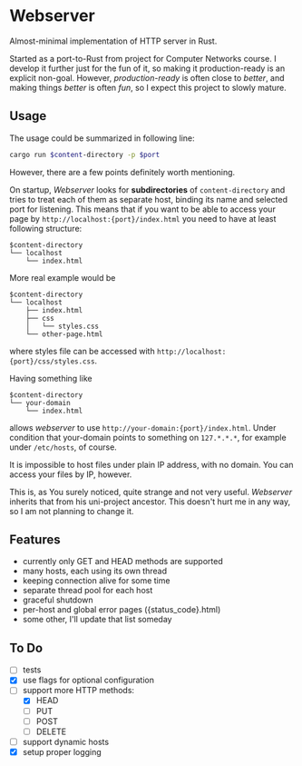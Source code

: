 # Webserver

Almost-minimal implementation of HTTP server in Rust.

Started as a port-to-Rust from project for Computer Networks course.
I develop it further just for the fun of it, so making it production-ready is an explicit non-goal.
However, *production-ready* is often close to *better*, and making things *better* is often *fun*, so I expect this project to slowly mature.

## Usage

The usage could be summarized in following line:

```sh
cargo run $content-directory -p $port
```

However, there are a few points definitely worth mentioning.

On startup, *Webserver* looks for **subdirectories** of `content-directory` and tries to treat each of them as separate host, binding its name and selected port for listening.
This means that if you want to be able to access your page by `http://localhost:{port}/index.html` you need to have at least following structure:

```text
$content-directory
└── localhost
    └── index.html
```

More real example would be

```text
$content-directory
└── localhost
    ├── index.html
    ├── css
    │   └── styles.css
    └── other-page.html
```

where styles file can be accessed with `http://localhost:{port}/css/styles.css`.

Having something like

```text
$content-directory
└── your-domain
    └── index.html
```

allows *webserver* to use `http://your-domain:{port}/index.html`.
Under condition that your-domain points to something on `127.*.*.*`, for example under `/etc/hosts`, of course.

It is impossible to host files under plain IP address, with no domain.
You can access your files by IP, however.

This is, as You surely noticed, quite strange and not very useful.
*Webserver* inherits that from his uni-project ancestor.
This doesn't hurt me in any way, so I am not planning to change it.

## Features

- currently only GET and HEAD methods are supported
- many hosts, each using its own thread
- keeping connection alive for some time
- separate thread pool for each host
- graceful shutdown
- per-host and global error pages ({status_code}.html)
- some other, I'll update that list someday

## To Do

- [ ] tests
- [x] use flags for optional configuration
- [ ] support more HTTP methods:
  - [x] HEAD
  - [ ] PUT
  - [ ] POST
  - [ ] DELETE
- [ ] support dynamic hosts
- [x] setup proper logging
